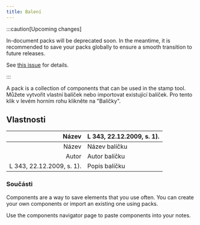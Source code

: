 ```yaml
---
title: Balení
---
```


:::caution[Upcoming changes]

In-document packs will be deprecated soon. In the meantime, it is recommended to save your packs globally to ensure a smooth transition to future releases.

See [this issue](https://github.com/LinwoodDev/Butterfly/issues/805) for details.

:::

A pack is a collection of components that can be used in the stamp tool. Můžete vytvořit vlastní balíček nebo importovat existující balíček. Pro tento klik v levém horním rohu klikněte na "Balíčky".

## Vlastnosti

|                                                                                     Název | L 343, 22.12.2009, s. 1). |
| ----------------------------------------------------------------------------------------: | :---------------------------------------------------------------------------------------- |
|                                                                                     Název | Název balíčku                                                                             |
|                                                                                     Autor | Autor balíčku                                                                             |
| L 343, 22.12.2009, s. 1). | Popis balíčku                                                                             |

### Součásti

Components are a way to save elements that you use often. You can create your own components or import an existing one using packs.

Use the components navigator page to paste components into your notes.

